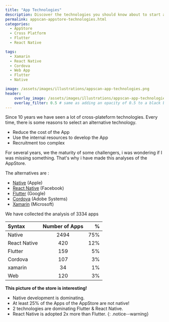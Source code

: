 ```yaml
---
title: "App Technologies"
description: Discover the technologies you should know about to start an App in 2022
permalink: appscan-appstore-technologies.html
categories:
  - AppStore
  - Cross Platform
  - Flutter
  - React Native

tags:
  - Xamarin
  - React Native
  - Cordova
  - Web App
  - Flutter
  - Native

image: /assets/images/illustrations/appscan-app-technologies.png
header:
    overlay_image: /assets/images/illustrations/appscan-app-technologies.png
    overlay_filter: 0.5 # same as adding an opacity of 0.5 to a black background
---
```


Since 10 years we have seen a lot of cross-plateform technologies.
Every time, there is some reasons to select an alternative technology.

- Reduce the cost of the App
- Use the internal resources to develop the App
- Recruitment too complex 

For several years, we the maturity of some challengers, i was wondering if I was missing something.
That's why i have made this analyses of the AppStore. 

The alternatives are : 
  - [Native](https://dotnet.microsoft.com/en-us/apps/xamarin) (Apple)
  - [React Native](https://reactnative.dev/) (Facebook)
  - [Flutter](https://flutter.dev/) (Google)
  - [Cordova](https://cordova.apache.org/) (Adobe Systems)
  - [Xamarin](https://dotnet.microsoft.com/en-us/apps/xamarin) (Microsoft)

We have collected the analysis of 3334 apps

| Syntax      | Number of Apps | %    |
| :---        |    :----:   |          ---: |
| Native      |     2494  | 75%   |
| React Native   | 420        |  12%     |
| Flutter   | 159        |  5%     |
| Cordova   | 107        |  3%     |
| xamarin   | 34        |  1%     |
| Web   | 120        |  3%     |
  
  
**This picture of the store is interesting!**
- Native development is dominating. 
- At least <span >25%</span> of the Apps of the AppStore are not native! 
- 2 technologies are dominating Flutter & React Native.
- React Native is adopted 2x more than Flutter.
{: .notice--warning}

